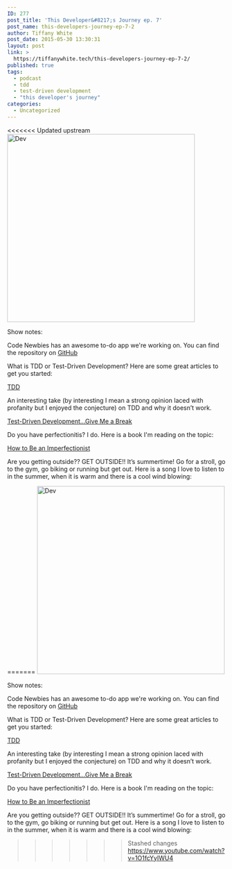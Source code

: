 ```yaml
---
ID: 277
post_title: 'This Developer&#8217;s Journey ep. 7'
post_name: this-developers-journey-ep-7-2
author: Tiffany White
post_date: 2015-05-30 13:30:31
layout: post
link: >
  https://tiffanywhite.tech/this-developers-journey-ep-7-2/
published: true
tags:
  - podcast
  - tdd
  - test-driven development
  - "this developer's journey"
categories:
  - Uncategorized
---
```

<<<<<<< Updated upstream
<img class=" aligncenter" src="http://helloburgh.me/wp-content/uploads/2015/05/wpid-Dev-Logo3.png" alt="Dev" width="433" height="433" />

Show notes:

Code Newbies has an awesome to-do app we're working on. You can find the repository on <a href="https://github.com/ajose01/newbie-todo">GitHub</a>

What is TDD or Test-Driven Development? Here are some great articles to get you started:

<a href="https://github.com/ajose01/newbie-todo">TDD</a>

An interesting take (by interesting I mean a strong opinion laced with profanity but I enjoyed the conjecture) on TDD and why it doesn’t work.

<a href="http://www.writemoretests.com/2011/09/test-driven-development-give-me-break.html">Test-Driven Development…Give Me a Break</a>

Do you have perfectionitis? I do. Here is a book I'm reading on the topic:

<a href="http://www.amazon.com/gp/product/B00UMG535Y/ref=as_li_tl?ie=UTF8&amp;camp=1789&amp;creative=9325&amp;creativeASIN=B00UMG535Y&amp;linkCode=as2&amp;tag=dghemailimperfectionist-20&amp;linkId=SPFLWHIELI2533YD">How to Be an Imperfectionist</a>

Are you getting outside?? GET OUTSIDE!! It’s summertime! Go for a stroll, go to the gym, go biking or running but get out. Here is a song I love to listen to in the summer, when it is warm and there is a cool wind blowing:

=======
<img class=" aligncenter" src="http://helloburgh.me/wp-content/uploads/2015/05/wpid-Dev-Logo3.png" alt="Dev" width="433" height="433" />

Show notes:

Code Newbies has an awesome to-do app we're working on. You can find the repository on <a href="https://github.com/ajose01/newbie-todo">GitHub</a>

What is TDD or Test-Driven Development? Here are some great articles to get you started:

<a href="https://github.com/ajose01/newbie-todo">TDD</a>

An interesting take (by interesting I mean a strong opinion laced with profanity but I enjoyed the conjecture) on TDD and why it doesn’t work.

<a href="http://www.writemoretests.com/2011/09/test-driven-development-give-me-break.html">Test-Driven Development…Give Me a Break</a>

Do you have perfectionitis? I do. Here is a book I'm reading on the topic:

<a href="http://www.amazon.com/gp/product/B00UMG535Y/ref=as_li_tl?ie=UTF8&amp;camp=1789&amp;creative=9325&amp;creativeASIN=B00UMG535Y&amp;linkCode=as2&amp;tag=dghemailimperfectionist-20&amp;linkId=SPFLWHIELI2533YD">How to Be an Imperfectionist</a>

Are you getting outside?? GET OUTSIDE!! It’s summertime! Go for a stroll, go to the gym, go biking or running but get out. Here is a song I love to listen to in the summer, when it is warm and there is a cool wind blowing:

>>>>>>> Stashed changes
https://www.youtube.com/watch?v=1O1fcYyIWU4